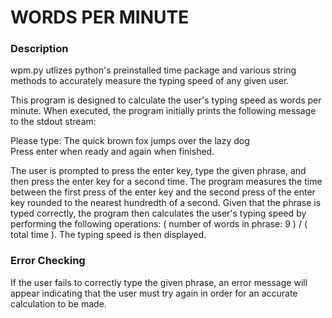 # WORDS PER MINUTE

### Description

wpm.py utlizes python's preinstalled time package and various string methods to accurately measure the typing speed of any given user.

This program is designed to calculate the user's typing speed as words per minute. When executed, the program initially prints the following message to the stdout stream:

Please type: The quick brown fox jumps over the lazy dog <br>
Press enter when ready and again when finished.

The user is prompted to press the enter key, type the given phrase, and then press the enter key for a second time. The program measures the time between the first press of the enter key and the second press of the enter key rounded to the nearest hundredth of a second. Given that the phrase is typed correctly, the program then calculates the user's typing speed by performing the following operations: ( number of words in phrase: 9 ) / ( total time ). The typing speed is then displayed.

### Error Checking
If the user fails to correctly type the given phrase, an error message will appear indicating that the user must try again in order for an accurate calculation to be made.
